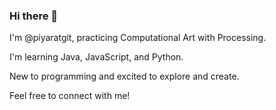 ### Hi there 👋

I'm @piyaratgit, practicing Computational Art with Processing. 
<p></p>
I'm learning Java, JavaScript, and Python. 
<p></p>
New to programming and excited to explore and create. 
<p></p>
Feel free to connect with me!
